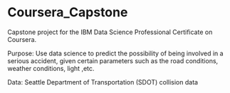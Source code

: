 # Coursera_Capstone
Capstone project for the IBM Data Science Professional Certificate on Coursera.

Purpose: Use data science to predict the possibility of being involved in a serious accident, given certain parameters such as the road conditions, weather conditions, light ,etc.

Data: Seattle Department of Transportation (SDOT) collision data
